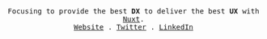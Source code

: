 <p align="center">
  <samp>
    Focusing to provide the best <strong title="Developer Experience">DX</strong> to deliver the best <strong title="User Experience">UX</strong> with <a href="https://nuxt.com">Nuxt</a>.<br/>
    <a href="https://atinux.com">Website</a> .
    <a href="https://twitter.com/Atinux">Twitter</a> .
    <a href="https://linkedin.com/in/atinux/">LinkedIn</a>
  </samp>
</p>
